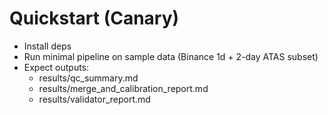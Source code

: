 # Quickstart (Canary)
- Install deps
- Run minimal pipeline on sample data (Binance 1d + 2-day ATAS subset)
- Expect outputs:
  - results/qc_summary.md
  - results/merge_and_calibration_report.md
  - results/validator_report.md

